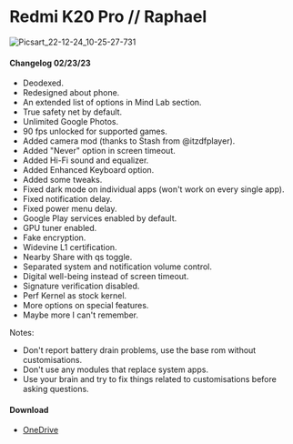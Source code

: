 # Redmi K20 Pro // Raphael
![Picsart_22-12-24_10-25-27-731](https://user-images.githubusercontent.com/83476983/220929114-6e4bdf52-e231-4a1b-90bc-8d0915adb6b1.jpg)

#### Changelog 02/23/23

- Deodexed.
- Redesigned about phone.
- An extended list of options in Mind Lab section.
- True safety net by default.
- Unlimited Google Photos.
- 90 fps unlocked for supported games.
- Added camera mod (thanks to Stash from @itzdfplayer).
- Added "Never" option in screen timeout.
- Added Hi-Fi sound and equalizer.
- Added Enhanced Keyboard option.
- Added some tweaks.
- Fixed dark mode on individual apps (won't work on every single app).
- Fixed notification delay.
- Fixed power menu delay.
- Google Play services enabled by default.
- GPU tuner enabled.
- Fake encryption.
- Widevine L1 certification.
- Nearby Share with qs toggle.
- Separated system and notification volume control.
- Digital well-being instead of screen timeout.
- Signature verification disabled.
- Perf Kernel as stock kernel.
- More options on special features.
- Maybe more I can't remember.

Notes:

- Don't report battery drain problems, use the base rom without customisations.
- Don't use any modules that replace system apps.
- Use your brain and try to fix things related to customisations before asking questions.

#### Download
- [OneDrive](https://1drv.ms/f/s!AlF3Be_wRLoUgxtK3y-ij76_qBlR)

